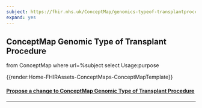 ```yaml
---
subject: https://fhir.nhs.uk/ConceptMap/genomics-typeof-transplantprocedure
expand: yes
---
```



## ConceptMap Genomic Type of Transplant Procedure
<fql>
from
	ConceptMap
where
  url=%subject
  select
    Usage:purpose
</fql>

{{render:Home-FHIRAssets-ConceptMaps-ConceptMapTemplate}}

<div id="Feedback" class="tabcontent">
<h4><a href='https://simplifier.net/NHS-Digital-FHIR-Genomics-Implementation-Guide/genomics-typeof-transplantprocedure/~issues?level=File' target="_blank">Propose a change to  ConceptMap Genomic Type of Transplant Procedure </a></h4>
</div>

---